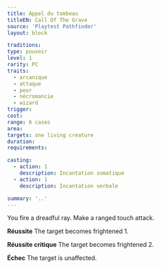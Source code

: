 ```yaml
---
title: Appel du tombeau
titleEN: Call Of The Grave
source: 'Playtest Pathfinder'
layout: block

traditions:
type: pouvoir
level: 1
rarity: PC
traits:
  - arcanique
  - attaque
  - peur
  - nécromancie
  - wizard
trigger: 
cost: 
range: 6 cases
area: 
targets: one living creature
duration: 
requirements: 

casting:
  - action: 1
    description: Incantation somatique
  - action: 1
    description: Incantation verbale

summary: '..'
---
```

You fire a dreadful ray. Make a ranged touch attack.

**Réussite** The target becomes frightened 1.

**Réussite critique** The target becomes frightened 2.

**Échec** The target is unaffected.
